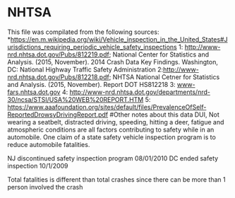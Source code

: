 # NHTSA
This file was compilated from the following sources: *https://en.m.wikipedia.org/wiki/Vehicle_inspection_in_the_United_States#Jurisdictions_requiring_periodic_vehicle_safety_inspections
1: http://www-nrd.nhtsa.dot.gov/Pubs/812219.pdf; National Center for Statistics and Analysis. (2015, November). 2014 Crash Data Key Findings. Washington, DC: National Highway Traffic Safety Administration
2:http://www-nrd.nhtsa.dot.gov/Pubs/812218.pdf; NHTSA National Cetner for Statistics and Analysis. (2015, November). Report DOT HS812218
3: www-fars.nhtsa.dot.gov
4: http://www-nrd.nhtsa.dot.gov/departments/nrd-30/ncsa/STSI/USA%20WEB%20REPORT.HTM
5: https://www.aaafoundation.org/sites/default/files/PrevalenceOfSelf-ReportedDrowsyDrivingReport.pdf
#Other notes about this data
DUI, Not wearing a seatbelt, distracted driving, speeding, hitting a deer, fatigue and atmospheric conditions are all factors contributing to safety while in an automobile.
One claim of a state safety vehicle inspection program is to reduce automobile fatalities.

NJ discontinued safety inspection program 08/01/2010
DC ended safety inspection 10/1/2009

Total fatalities is different than total crashes since there can be more than 1 person involved the crash

